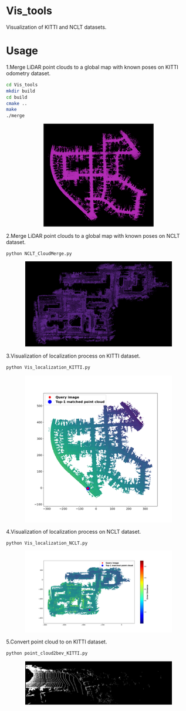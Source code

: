 # Vis_tools
Visualization of KITTI and NCLT datasets.

# Usage
1.Merge LiDAR point clouds to a global map with known poses on KITTI odometry dataset.
```bash
cd Vis_tools
mkdir build
cd build
cmake ..
make
./merge
```

<p align="center">
  <img src="./assets/kitti.png" alt="image" width="300" />
</p>

2.Merge LiDAR point clouds to a global map with known poses on NCLT dataset.
```bash
python NCLT_CloudMerge.py
```
<p align="center">
  <img src="./assets/nclt.png" alt="image" width="400" />
</p>


3.Visualization of localization process on KITTI dataset.
```bash
python Vis_localization_KITTI.py
```
<p align="center">
  <img src="./assets/kitti_loc.png" alt="image" width="400" />
</p>

4.Visualization of localization process on NCLT dataset.
```bash
python Vis_localization_NCLT.py
```
<p align="center">
  <img src="./assets/nclt_loc.png" alt="image" width="400" />
</p>


5.Convert point cloud to on KITTI dataset.
```bash
python point_cloud2bev_KITTI.py
```
<p align="center">
  <img src="./assets/bev_KITTI.png" alt="image" width="400" />
</p>

